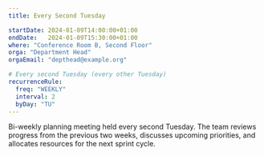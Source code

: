 ```yaml
---
title: Every Second Tuesday

startDate: 2024-01-09T14:00:00+01:00
endDate:   2024-01-09T15:30:00+01:00
where: "Conference Room B, Second Floor"
orga: "Department Head"
orgaEmail: "depthead@example.org"

# Every second Tuesday (every other Tuesday)
recurrenceRule:
  freq: "WEEKLY"
  interval: 2
  byDay: "TU"
---
```

Bi-weekly planning meeting held every second Tuesday. The team reviews progress from the previous two weeks, discusses upcoming priorities, and allocates resources for the next sprint cycle.
